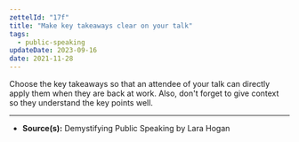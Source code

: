 ```yaml
---
zettelId: "17f"
title: "Make key takeaways clear on your talk"
tags:
  - public-speaking
updateDate: 2023-09-16
date: 2021-11-28
---
```


Choose the key takeaways so that an attendee of your talk can directly apply them when they are back at work. Also, don't forget to give context so they understand the key points well.

---

- **Source(s):** Demystifying Public Speaking by Lara Hogan
